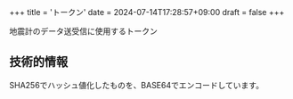 +++
title = 'トークン'
date = 2024-07-14T17:28:57+09:00
draft = false
+++

地震計のデータ送受信に使用するトークン

## 技術的情報

SHA256でハッシュ値化したものを、BASE64でエンコードしています。